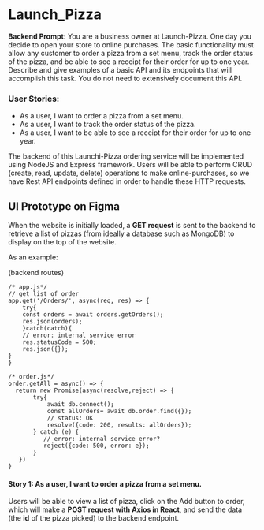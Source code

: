 # Launch_Pizza

**Backend Prompt:** 
You are a business owner at Launch-Pizza. One day you decide to open your store to online purchases. The basic functionality must allow any customer to order a pizza from a set menu, track the order status of the pizza, and be able to see a receipt for their order for up to one year. Describe and give examples of a basic API and its endpoints that will accomplish this task. You do not need to extensively document this API.

<h3>User Stories:</h3> 
<ul>
<li>As a user, I want to order a pizza from a set menu. </li>
<li>As a user, I want to  track the order status of the pizza. </li>
<li>As a user, I want to be able to see a receipt for their order for up to one year.</li>
</ul>

The backend of this Launchi-Pizza ordering service will be implemented using NodeJS and Express framework. Users will be able to perform CRUD (create, read, update, delete) operations to make online-purchases, so we have Rest API endpoints defined in order to handle these HTTP requests.


<h2> UI Prototype on Figma </h2> 

When the website is initially loaded, a **GET request** is sent to the backend to retrieve a list of pizzas (from ideally a database such as MongoDB)  to display on the top of the website.

As an example: 

(backend routes)

```
/* app.js*/
// get list of order 
app.get('/Orders/', async(req, res) => {
	try{	
    const orders = await orders.getOrders();
    res.json(orders);
	}catch(catch){
 	// error: internal service error 
    res.statusCode = 500;
    res.json({});
}
}

```

```
/* order.js*/
order.getAll = async() => {
  return new Promise(async(resolve,reject) => {
       try{
           await db.connect();
           const allOrders= await db.order.find({});
           // status: OK            
           resolve({code: 200, results: allOrders});
       } catch (e) {
          // error: internal service error?          
          reject({code: 500, error: e});
       }
   })
}
```
<h4> Story 1: As a user, I want to  order a pizza from a set menu. </h4> 
Users will be able to view a list of pizza, click on the Add button to order, which will make a <strong>POST request with Axios in React</strong>, and send the data (the <strong>id</strong> of the pizza picked) to the backend endpoint. 
